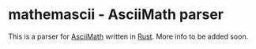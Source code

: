 # mathemascii - AsciiMath parser

This is a parser for [AsciiMath](http://asciimath.org/) written in
[Rust](https://www.rust-lang.org/). More info to be added soon.
